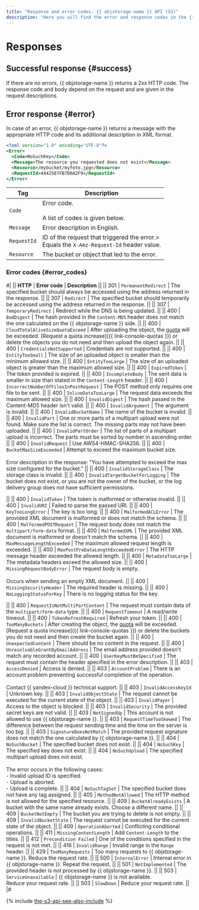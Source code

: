 ```yaml
---
title: "Response and error codes. {{ objstorage-name }} API (S3)"
description: "Here you will find the error and response codes in the {{ objstorage-name }} API (S3). Successful response: If there are no errors, {{ objstorage-name }} returns 2xx HTTP codes. The response code and body depend on the request and are given in the request descriptions. Error response: If there is an error, {{ objstorage-name }} returns a message with the relevant HTTP code and its additional description in XML format. The error codes and their meaning are described in detail."
---
```


# Responses

## Successful response {#success}

If there are no errors, {{ objstorage-name }} returns a 2xx HTTP code. The response code and body depend on the request and are given in the request descriptions.


## Error response {#error}

In case of an error, {{ objstorage-name }} returns a message with the appropriate HTTP code and its additional description in XML format.

```xml
<?xml version="1.0" encoding="UTF-8"?>
<Error>
  <Code>NoSuchKey</Code>
  <Message>The resource you requested does not exist</Message>
  <Resource>/mybucket/myfoto.jpg</Resource>
  <RequestId>4442587FB7D0A2F9</RequestId>
</Error>
```

Tag | Description
----- | -----
`Code` | Error code.<br/><br/>A list of codes is given below.
`Message` | Error description in English.
`RequestId` | ID of the request that triggered the error.><br/>Equals the `X-Amz-Request-Id` header value.
`Resource` | The bucket or object that led to the error.


### Error codes {#error_codes}

#|
|| **HTTP** | **Error code** | **Description** ||
|| 301 | `PermanentRedirect` | The specified bucket should always be accessed using the address returned in the response. ||
|| 307 | `Redirect` | The specified bucket should temporarily be accessed using the address returned in the response. ||
|| 307 | `TemporaryRedirect` | Redirect while the DNS is being updated. ||
|| 400 | `BadDigest` | The hash provided in the `Content-MD5` header does not match the one calculated on the {{ objstorage-name }} side. ||
|| 400 | `CloudTotalAliveSizeQuotaExceed` | After uploading the object, the [quota](../../concepts/limits.md) will be exceeded. [Request a quota increase]({{ link-console-quotas }}) or delete the objects you do not need and then upload the object again. ||
|| 400 | `CredentialsNotSupported` | Credentials are not supported. ||
|| 400 | `EntityTooSmall` | The size of an uploaded object is smaller than the minimum allowed size. ||
|| 400 | `EntityTooLarge` | The size of an uploaded object is greater than the maximum allowed size. ||
|| 400 | `ExpiredToken` | The token provided is expired. ||
|| 400 | `IncompleteBody` | The sent data is smaller in size than stated in the `Content-Length` header. ||
|| 400 | `IncorrectNumberOfFilesInPostRequest` | The POST method only requires one file to be sent. ||
|| 400 | `InlineDataTooLarge` | The request data exceeds the maximum allowed size. ||
|| 400 | `InvalidDigest` | The hash passed in the Content-MD5 header isn't valid. ||
|| 400 | `InvalidArgument` | The argument is invalid. ||
|| 400 | `InvalidBucketName` | The name of the bucket is invalid. ||
|| 400 | `InvalidPart` | One or more parts of a multipart upload were not found. Make sure the list is correct. The missing parts may not have been uploaded. ||
|| 400 | `InvalidPartOrder` | The list of parts of a multipart upload is incorrect. The parts must be sorted by number in ascending order. ||
|| 400 | `InvalidRequest` | Use AWS4-HMAC-SHA256. ||
|| 400 | `BucketMaxSizeExceeded` | Attempt to exceed the maximum bucket size.<br/><br/>Error description in the response: "You have attempted to exceed the max size configured for the bucket." ||
|| 400 | `InvalidStorageClass` | The storage class is invalid. ||
|| 400 | `InvalidTargetBucketForLogging` | The bucket does not exist, or you are not the owner of the bucket, or the log delivery group does not have sufficient permissions.


||
|| 400 | `InvalidToken` | The token is malformed or otherwise invalid. ||
|| 400 | `InvalidURI` | Failed to parse the passed URI. ||
|| 400 | `KeyTooLongError` | The key is too long. ||
|| 400 | `MalformedACLError` | The provided XML document is malformed or does not match the schema. ||
|| 400 | `MalformedPOSTRequest` | The request body does not match the `multipart/form-data` format. ||
|| 400 | `MalformedXML` | The provided XML document is malformed or doesn't match the schema. ||
|| 400 | `MaxMessageLengthExceeded` | The maximum allowed request length is exceeded. ||
|| 400 | `MaxPostPreDataLengthExceededError` | The HTTP message header exceeded the allowed length. ||
|| 400 | `MetadataTooLarge` | The metadata headers exceed the allowed size. ||
|| 400 | `MissingRequestBodyError` | The request body is empty.<br/><br/>Occurs when sending an empty XML document. ||
|| 400 | `MissingSecurityHeader` | The required header is missing. ||
|| 400 | `NoLoggingStatusForKey` | There is no logging status for the key.


||
|| 400 | `RequestIsNotMultiPartContent` | The request must contain data of the `multipart/form-data` type. ||
|| 400 | `RequestTimeout` | A read/write timeout. ||
|| 400 | `TokenRefreshRequired` | Refresh your token. ||
|| 400 | `TooManyBuckets` | After creating the object, the [quota](../../concepts/limits.md) will be exceeded. [Request a quota increase]({{ link-console-quotas }}) or delete the buckets you do not need and then create the bucket again. ||
|| 400 | `UnexpectedContent` | There should be no content in the request. ||
|| 400 | `UnresolvableGrantByEmailAddress` | The email address provided doesn't match any recorded account. ||
|| 400 | `UserKeyMustBeSpecified` | The request must contain the header specified in the error description. ||
|| 403 | `AccessDenied` | Access is denied. ||
|| 403 | `AccountProblem` | There is an account problem preventing successful completion of the operation.<br/><br/>Contact {{ yandex-cloud }} technical support. ||
|| 403 | `InvalidAccessKeyId` | Unknown key. ||
|| 403 | `InvalidObjectState` | The request cannot be executed for the current state of the object. ||
|| 403 | `InvalidPayer` | Access to the object is blocked. ||
|| 403 | `InvalidSecurity` | The provided secret keys are not valid. ||
|| 403 | `NotSignedUp` | This account is not allowed to use {{ objstorage-name }}. ||
|| 403 | `RequestTimeTooSkewed` | The difference between the request sending time and the time on the server is too big. ||
|| 403 | `SignatureDoesNotMatch` | The provided request signature does not match the one calculated by {{ objstorage-name }}. ||
|| 404 | `NoSuchBucket` | The specified bucket does not exist. ||
|| 404 | `NoSuchKey` | The specified key does not exist. ||
|| 404 | `NoSuchUpload` | The specified multipart upload does not exist.<br/><br/>The error occurs in the following cases:<br/>- Invalid upload ID is specified.<br/>- Upload is aborted.<br/>- Upload is complete. ||
|| 404 | `NoSuchTagSet` | The specified bucket does not have any tag assigned. ||
|| 405 | `MethodNotAllowed` | The HTTP method is not allowed for the specified resource. ||
|| 409 | `BucketAlreadyExists` | A bucket with the same name already exists. Choose a different name. ||
|| 409 | `BucketNotEmpty` | The bucket you are trying to delete is not empty. ||
|| 409 | `InvalidBucketState` | The request cannot be executed for the current state of the object. ||
|| 409 | `OperationAborted` | Conflicting conditional operations. ||
|| 411 | `MissingContentLength` | Add `Content-Length` to the titles. ||
|| 412 | `Precondition Failed` | One of the conditions specified in the request is not met. ||
|| 416 | `InvalidRange` | Invalid range in the `Range` header. ||
|| 429 | `TooManyRequests` | Too many requests to {{ objstorage-name }}. Reduce the request rate. ||
|| 500 | `InternalError` | Internal error in {{ objstorage-name }}. Repeat the request. ||
|| 501 | `NotImplemented` | The provided header is not processed by {{ objstorage-name }}. ||
|| 503 | `ServiceUnavailable` | {{ objstorage-name }} is not available.<br/>Reduce your request rate. ||
|| 503 | `SlowDown` | Reduce your request rate. ||
|#

{% include [the-s3-api-see-also-include](../../../_includes/storage/the-s3-api-see-also-include.md) %}